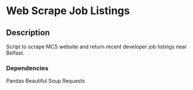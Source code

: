 # Web Scrape Job Listings

## Description

Script to scrape MCS website and return recent developer job listings near Belfast.

### Dependencies

Pandas
Beautiful Soup
Requests

